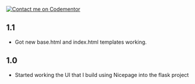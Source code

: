 [![Contact me on Codementor](https://www.codementor.io/m-badges/boonecabal/im-a-cm-b.svg)](https://www.codementor.io/@boonecabal?refer=badge)

## 1.1

- Got new base.html and index.html templates working.

## 1.0

* Started working the UI that I build using Nicepage into the flask project
